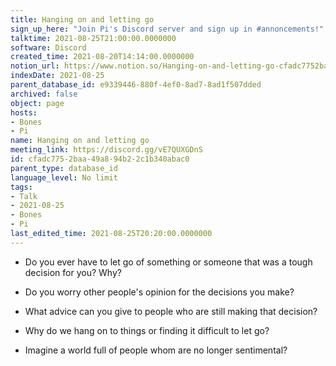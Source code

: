 ```yaml
---
title: Hanging on and letting go
sign_up_here: "Join Pi's Discord server and sign up in #annoncements!"
talktime: 2021-08-25T21:00:00.0000000
software: Discord
created_time: 2021-08-20T14:14:00.0000000
notion_url: https://www.notion.so/Hanging-on-and-letting-go-cfadc7752baa49a894b22c1b340abac0
indexDate: 2021-08-25
parent_database_id: e9339446-880f-4ef0-8ad7-8ad1f507dded
archived: false
object: page
hosts:
- Bones
- Pi
name: Hanging on and letting go
meeting_link: https://discord.gg/vE7QUXGDnS
id: cfadc775-2baa-49a8-94b2-2c1b340abac0
parent_type: database_id
language_level: No limit
tags:
- Talk
- 2021-08-25
- Bones
- Pi
last_edited_time: 2021-08-25T20:20:00.0000000
---
```


   - Do you ever have to let go of something or someone that was a tough decision for you? Why?



   - Do you worry other people's opinion for the decisions you make?
   - What advice can you give to people who are still making that decision?
   - Why do we hang on to things or finding it difficult to let go?
   - Imagine a world full of people whom are no longer sentimental?









